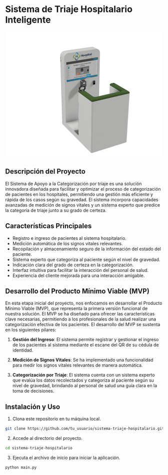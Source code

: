# Sistema de Triaje Hospitalario Inteligente 

![Imagen del Proyecto](modelo.png)

## Descripción del Proyecto

El Sistema de Apoyo a la Categorización por triaje es una solución innovadora diseñada para facilitar y optimizar el proceso de categorización de pacientes en los hospitales, permitiendo una gestión más eficiente y rápida de los casos según su gravedad. El sistema incorpora capacidades avanzadas de medición de signos vitales y un sistema experto que predice la categoría de triaje junto a su grado de certeza.

## Características Principales

- Registro e ingreso de pacientes al sistema hospitalario.
- Medición automática de los signos vitales relevantes.
- Recopilación y almacenamiento seguro de la información del estado del paciente.
- Sistema experto que categoriza al paciente según el nivel de gravedad.
- Indicación clara del grado de certeza en la categorización.
- Interfaz intuitiva para facilitar la interacción del personal de salud.
- Experiencia del cliente mejorada para una interacción amigable.

## Desarrollo del Producto Mínimo Viable (MVP)

En esta etapa inicial del proyecto, nos enfocamos en desarrollar el Producto Mínimo Viable (MVP), que representa la primera versión funcional de nuestra solución. El MVP se ha diseñado para ofrecer las características clave necesarias, permitiendo a los profesionales de la salud realizar una categorización efectiva de los pacientes. El desarrollo del MVP se sustenta en los siguientes pilares:

1. **Gestión del Ingreso**: El sistema permite registrar y gestionar el ingreso de los pacientes al sistema mediante el escane del QR de su cédula de identidad.

2. **Medición de Signos Vitales**: Se ha implementado una funcionalidad para medir los signos vitales relevantes de manera automática.

3. **Categorización por Triaje**: El sistema cuenta con un sistema experto que evalúa los datos recolectados y categoriza al paciente según su nivel de gravedad, brindando al personal de salud una guía clara en la toma de decisiones.

## Instalación y Uso

1. Clona este repositorio en tu máquina local.

```bash
git clone https://github.com/tu_usuario/sistema-triaje-hospitalario.git
```

2. Accede al directorio del proyecto.

```bash
cd sistema-triaje-hospitalario
```

3. Ejecuta el archivo de inicio para iniciar la aplicación.

```bash
python main.py
```
